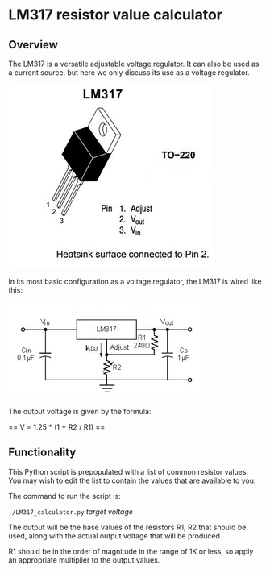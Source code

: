 # LM317 resistor value calculator

## Overview

The LM317 is a versatile adjustable voltage regulator. It can also be used as a current source,
but here we only discuss its use as a voltage regulator.

![LM317 TO-220](LM317.jpg)

In its most basic configuration as a voltage regulator, the LM317 is wired like this:

![LM317 simple voltage regulator](LM317-basic.jpg)

The output voltage is given by the formula:

== V = 1.25 * (1 + R2 / R1) ==

## Functionality

This Python script is prepopulated with a list of common resistor values. You may wish to edit
the list to contain the values that are available to you.

The command to run the script is:

`./LM317_calculator.py` *target voltage*

The output will be the base values of the resistors R1, R2 that should be used, along with the
actual output voltage that will be produced.

R1 should be in the order of magnitude in the range of 1K or less, so apply an appropriate
multiplier to the output values.
